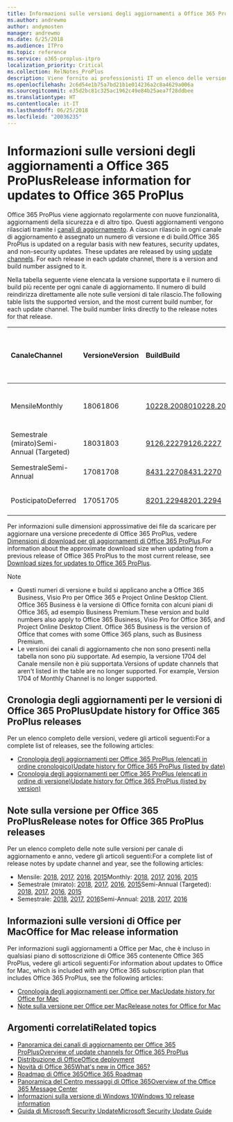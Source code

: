 ```yaml
---
title: Informazioni sulle versioni degli aggiornamenti a Office 365 ProPlus
ms.author: andrewmo
author: andymosten
manager: andrewmo
ms.date: 6/25/2018
ms.audience: ITPro
ms.topic: reference
ms.service: o365-proplus-itpro
localization_priority: Critical
ms.collection: RelNotes_ProPlus
description: Viene fornito ai professionisti IT un elenco delle versioni più recenti per Office 365 ProPlus per ciascun canale di aggiornamenti e collegamenti alle note sulle versioni e alla cronologia degli aggiornamenti
ms.openlocfilehash: 2c6d54e1b75a7bd21b1e014236a2c8a4629a006a
ms.sourcegitcommit: e35d2bc81c325ac1962c49e84b25aea7f28ddbee
ms.translationtype: HT
ms.contentlocale: it-IT
ms.lasthandoff: 06/25/2018
ms.locfileid: "20036235"
---
```

# <a name="release-information-for-updates-to-office-365-proplus"></a><span data-ttu-id="fe8a1-103">Informazioni sulle versioni degli aggiornamenti a Office 365 ProPlus</span><span class="sxs-lookup"><span data-stu-id="fe8a1-103">Release information for updates to Office 365 ProPlus</span></span>

<span data-ttu-id="fe8a1-p101">Office 365 ProPlus viene aggiornato regolarmente con nuove funzionalità, aggiornamenti della sicurezza e di altro tipo. Questi aggiornamenti vengono rilasciati tramite i [canali di aggiornamento](https://docs.microsoft.com/deployoffice/overview-of-update-channels-for-office-365-proplus). A ciascun rilascio in ogni canale di aggiornamento è assegnato un numero di versione e di build.</span><span class="sxs-lookup"><span data-stu-id="fe8a1-p101">Office 365 ProPlus is updated on a regular basis with new features, security updates, and non-security updates. These updates are released by using [update channels](https://docs.microsoft.com/deployoffice/overview-of-update-channels-for-office-365-proplus). For each release in each update channel, there is a version and build number assigned to it.</span></span> 

<span data-ttu-id="fe8a1-p102">Nella tabella seguente viene elencata la versione supportata e il numero di build più recente per ogni canale di aggiornamento. Il numero di build reindirizza direttamente alle note sulle versioni di tale rilascio.</span><span class="sxs-lookup"><span data-stu-id="fe8a1-p102">The following table lists the supported version, and the most current build number, for each update channel. The build number links directly to the release notes for that release.</span></span> 

  
|<span data-ttu-id="fe8a1-109">**Canale**</span><span class="sxs-lookup"><span data-stu-id="fe8a1-109">**Channel**</span></span>|<span data-ttu-id="fe8a1-110">**Versione**</span><span class="sxs-lookup"><span data-stu-id="fe8a1-110">**Version**</span></span>|<span data-ttu-id="fe8a1-111">**Build**</span><span class="sxs-lookup"><span data-stu-id="fe8a1-111">**Build**</span></span>|<span data-ttu-id="fe8a1-112">**Data di rilascio**</span><span class="sxs-lookup"><span data-stu-id="fe8a1-112">**Release date**</span></span>|<span data-ttu-id="fe8a1-113">**La versione corrente è supportata fino al**</span><span class="sxs-lookup"><span data-stu-id="fe8a1-113">**Current version supported until**</span></span>|
|:-----|:-----|:-----|:-----|:-----|
|<span data-ttu-id="fe8a1-114">Mensile</span><span class="sxs-lookup"><span data-stu-id="fe8a1-114">Monthly</span></span>  <br/> |<span data-ttu-id="fe8a1-115">1806</span><span class="sxs-lookup"><span data-stu-id="fe8a1-115">1806</span></span>  <br/> |[<span data-ttu-id="fe8a1-116">10228.20080</span><span class="sxs-lookup"><span data-stu-id="fe8a1-116">10228.20080</span></span>](monthly-channel-2018.md#version-1806-june-25)  <br/> | <span data-ttu-id="fe8a1-117">25 giugno 2018</span><span class="sxs-lookup"><span data-stu-id="fe8a1-117">June 25, 2018</span></span>  <br/> |<span data-ttu-id="fe8a1-118">Viene rilasciata la versione 1807</span><span class="sxs-lookup"><span data-stu-id="fe8a1-118">Version 1806 is released</span></span> <br/>|
|<span data-ttu-id="fe8a1-119">Semestrale (mirato)</span><span class="sxs-lookup"><span data-stu-id="fe8a1-119">Semi-Annual (Targeted)</span></span>  <br/> |<span data-ttu-id="fe8a1-120">1803</span><span class="sxs-lookup"><span data-stu-id="fe8a1-120">1803</span></span>  <br/> |[<span data-ttu-id="fe8a1-121">9126.2227</span><span class="sxs-lookup"><span data-stu-id="fe8a1-121">9126.2227</span></span>](semi-annual-channel-targeted-2018.md#version-1803-june-12)  <br/> | <span data-ttu-id="fe8a1-122">12 giugno 2018</span><span class="sxs-lookup"><span data-stu-id="fe8a1-122">June 12, 2018</span></span>  <br/> |<span data-ttu-id="fe8a1-123">11 settembre 2018</span><span class="sxs-lookup"><span data-stu-id="fe8a1-123">September 11, 2018</span></span> <br/>|
|<span data-ttu-id="fe8a1-124">Semestrale</span><span class="sxs-lookup"><span data-stu-id="fe8a1-124">Semi-Annual</span></span> <br/> |<span data-ttu-id="fe8a1-125">1708</span><span class="sxs-lookup"><span data-stu-id="fe8a1-125">1708</span></span>  <br/> | [<span data-ttu-id="fe8a1-126">8431.2270</span><span class="sxs-lookup"><span data-stu-id="fe8a1-126">8431.2270</span></span>](semi-annual-channel-2018.md#version-1708-june-12) <br/> |<span data-ttu-id="fe8a1-127">12 giugno 2018</span><span class="sxs-lookup"><span data-stu-id="fe8a1-127">June 12, 2018</span></span>  <br/> |<span data-ttu-id="fe8a1-128">12 marzo 2019</span><span class="sxs-lookup"><span data-stu-id="fe8a1-128">March 12, 2019</span></span> <br/>|
|<span data-ttu-id="fe8a1-129">Posticipato</span><span class="sxs-lookup"><span data-stu-id="fe8a1-129">Deferred</span></span> <br/> |<span data-ttu-id="fe8a1-130">1705</span><span class="sxs-lookup"><span data-stu-id="fe8a1-130">1705</span></span>  <br/> |[<span data-ttu-id="fe8a1-131">8201.2294</span><span class="sxs-lookup"><span data-stu-id="fe8a1-131">8201.2294</span></span>](semi-annual-channel-2018.md#version-1705-june-12)  <br/> | <span data-ttu-id="fe8a1-132">12 giugno 2018</span><span class="sxs-lookup"><span data-stu-id="fe8a1-132">June 12, 2018</span></span>  <br/> |<span data-ttu-id="fe8a1-133">10 luglio 2018</span><span class="sxs-lookup"><span data-stu-id="fe8a1-133">July 10, 2018</span></span> <br/>|

<span data-ttu-id="fe8a1-134">Per informazioni sulle dimensioni approssimative dei file da scaricare per aggiornare una versione precedente di Office 365 ProPlus, vedere [Dimensioni di download per gli aggiornamenti di Office 365 ProPlus](download-sizes-office365-proplus-updates.md).</span><span class="sxs-lookup"><span data-stu-id="fe8a1-134">For information about the approximate download size when updating from a previous release of Office 365 ProPlus to the most current release, see [Download sizes for updates to Office 365 ProPlus](download-sizes-office365-proplus-updates.md).</span></span>

> [!NOTE]
> - <span data-ttu-id="fe8a1-p103">Questi numeri di versione e build si applicano anche a Office 365 Business, Visio Pro per Office 365 e Project Online Desktop Client. Office 365 Business è la versione di Office fornita con alcuni piani di Office 365, ad esempio Business Premium.</span><span class="sxs-lookup"><span data-stu-id="fe8a1-p103">These version and build numbers also apply to Office 365 Business, Visio Pro for Office 365, and Project Online Desktop Client. Office 365 Business is the version of Office that comes with some Office 365 plans, such as Business Premium.</span></span>
> - <span data-ttu-id="fe8a1-p104">Le versioni dei canali di aggiornamento che non sono presenti nella tabella non sono più supportate. Ad esempio, la versione 1704 del Canale mensile non è più supportata.</span><span class="sxs-lookup"><span data-stu-id="fe8a1-p104">Versions of update channels that aren't listed in the table are no longer supported. For example, Version 1704 of Monthly Channel is no longer supported.</span></span> 


## <a name="update-history-for-office-365-proplus-releases"></a><span data-ttu-id="fe8a1-139">Cronologia degli aggiornamenti per le versioni di Office 365 ProPlus</span><span class="sxs-lookup"><span data-stu-id="fe8a1-139">Update history for Office 365 ProPlus releases</span></span>

<span data-ttu-id="fe8a1-140">Per un elenco completo delle versioni, vedere gli articoli seguenti:</span><span class="sxs-lookup"><span data-stu-id="fe8a1-140">For a complete list of releases, see the following articles:</span></span>
 - [<span data-ttu-id="fe8a1-141">Cronologia degli aggiornamenti per Office 365 ProPlus (elencati in ordine cronologico)</span><span class="sxs-lookup"><span data-stu-id="fe8a1-141">Update history for Office 365 ProPlus (listed by date)</span></span>](update-history-office365-proplus-by-date.md)
 - [<span data-ttu-id="fe8a1-142">Cronologia degli aggiornamenti per Office 365 ProPlus (elencati in ordine di versione)</span><span class="sxs-lookup"><span data-stu-id="fe8a1-142">Update history for Office 365 ProPlus (listed by version)</span></span>](update-history-office365-proplus-by-version.md)

## <a name="release-notes-for-office-365-proplus-releases"></a><span data-ttu-id="fe8a1-143">Note sulla versione per Office 365 ProPlus</span><span class="sxs-lookup"><span data-stu-id="fe8a1-143">Release notes for Office 365 ProPlus releases</span></span>

<span data-ttu-id="fe8a1-144">Per un elenco completo delle note sulle versioni per canale di aggiornamento e anno, vedere gli articoli seguenti:</span><span class="sxs-lookup"><span data-stu-id="fe8a1-144">For a complete list of release notes by update channel and year, see the following articles:</span></span>
 - <span data-ttu-id="fe8a1-145">Mensile: [2018](monthly-channel-2018.md), [2017](monthly-channel-2017.md), [2016](monthly-channel-2016.md), [2015](monthly-channel-2015.md)</span><span class="sxs-lookup"><span data-stu-id="fe8a1-145">Monthly: [2018](monthly-channel-2018.md), [2017](monthly-channel-2017.md), [2016](monthly-channel-2016.md), [2015](monthly-channel-2015.md)</span></span>
 - <span data-ttu-id="fe8a1-146">Semestrale (mirato): [2018](semi-annual-channel-targeted-2018.md), [2017](semi-annual-channel-targeted-2017.md), [2016](semi-annual-channel-targeted-2016.md), [2015](semi-annual-channel-targeted-2015.md)</span><span class="sxs-lookup"><span data-stu-id="fe8a1-146">Semi-Annual (Targeted): [2018](semi-annual-channel-targeted-2018.md), [2017](semi-annual-channel-targeted-2017.md), [2016](semi-annual-channel-targeted-2016.md), [2015](semi-annual-channel-targeted-2015.md)</span></span>
 - <span data-ttu-id="fe8a1-147">Semestrale: [2018](semi-annual-channel-2018.md), [2017](semi-annual-channel-2017.md), [2016](semi-annual-channel-2016.md)</span><span class="sxs-lookup"><span data-stu-id="fe8a1-147">Semi-Annual: [2018](semi-annual-channel-2018.md), [2017](semi-annual-channel-2017.md), [2016](semi-annual-channel-2016.md)</span></span>

## <a name="office-for-mac-release-information"></a><span data-ttu-id="fe8a1-148">Informazioni sulle versioni di Office per Mac</span><span class="sxs-lookup"><span data-stu-id="fe8a1-148">Office for Mac release information</span></span>

<span data-ttu-id="fe8a1-149">Per informazioni sugli aggiornamenti a Office per Mac, che è incluso in qualsiasi piano di sottoscrizione di Office 365 contenente Office 365 ProPlus, vedere gli articoli seguenti:</span><span class="sxs-lookup"><span data-stu-id="fe8a1-149">For information about updates to Office for Mac, which is included with any Office 365 subscription plan that includes Office 365 ProPlus, see the following articles:</span></span>
 - [<span data-ttu-id="fe8a1-150">Cronologia degli aggiornamenti per Office per Mac</span><span class="sxs-lookup"><span data-stu-id="fe8a1-150">Update history for Office for Mac</span></span>](update-history-office-for-mac.md)
 - [<span data-ttu-id="fe8a1-151">Note sulla versione per Office per Mac</span><span class="sxs-lookup"><span data-stu-id="fe8a1-151">Release notes for Office for Mac</span></span>](release-notes-office-for-mac.md)


## <a name="related-topics"></a><span data-ttu-id="fe8a1-152">Argomenti correlati</span><span class="sxs-lookup"><span data-stu-id="fe8a1-152">Related topics</span></span>

- [<span data-ttu-id="fe8a1-153">Panoramica dei canali di aggiornamento per Office 365 ProPlus</span><span class="sxs-lookup"><span data-stu-id="fe8a1-153">Overview of update channels for Office 365 ProPlus</span></span>](https://docs.microsoft.com/deployoffice/overview-of-update-channels-for-office-365-proplus)
- [<span data-ttu-id="fe8a1-154">Distribuzione di Office</span><span class="sxs-lookup"><span data-stu-id="fe8a1-154">Office deployment</span></span>](https://docs.microsoft.com/deployoffice/)
- [<span data-ttu-id="fe8a1-155">Novità di Office 365</span><span class="sxs-lookup"><span data-stu-id="fe8a1-155">What's new in Office 365?</span></span>](https://support.office.com/article/95c8d81d-08ba-42c1-914f-bca4603e1426)
- [<span data-ttu-id="fe8a1-156">Roadmap di Office 365</span><span class="sxs-lookup"><span data-stu-id="fe8a1-156">Office 365 Roadmap</span></span>](https://products.office.com/business/office-365-roadmap)
- [<span data-ttu-id="fe8a1-157">Panoramica del Centro messaggi di Office 365</span><span class="sxs-lookup"><span data-stu-id="fe8a1-157">Overview of the Office 365 Message Center</span></span>](https://support.office.com/article/38fb3333-bfcc-4340-a37b-deda509c2093)
- [<span data-ttu-id="fe8a1-158">Informazioni sulla versione di Windows 10</span><span class="sxs-lookup"><span data-stu-id="fe8a1-158">Windows 10 release information</span></span>](https://www.microsoft.com/itpro/windows-10/release-information)
- [<span data-ttu-id="fe8a1-159">Guida di Microsoft Security Update</span><span class="sxs-lookup"><span data-stu-id="fe8a1-159">Microsoft Security Update Guide</span></span>](https://portal.msrc.microsoft.com/)